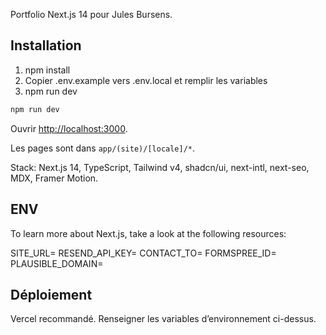 Portfolio Next.js 14 pour Jules Bursens.

## Installation

1. npm install
2. Copier .env.example vers .env.local et remplir les variables
3. npm run dev

```bash
npm run dev
```

Ouvrir [http://localhost:3000](http://localhost:3000).

Les pages sont dans `app/(site)/[locale]/*`.

Stack: Next.js 14, TypeScript, Tailwind v4, shadcn/ui, next-intl, next-seo, MDX, Framer Motion.

## ENV

To learn more about Next.js, take a look at the following resources:

SITE_URL=
RESEND_API_KEY=
CONTACT_TO=
FORMSPREE_ID=
PLAUSIBLE_DOMAIN=

## Déploiement

Vercel recommandé. Renseigner les variables d’environnement ci-dessus.
